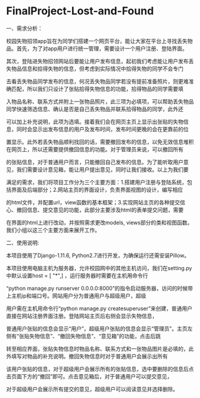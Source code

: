 # FinalProject-Lost-and-Found
一、需求分析：

  校园失物招领app旨在为同学们搭建一个网页平台，能让大家在平台上寻找丢失物品。首先，为了对app用户进行统一管理，需要设计一个用户注册、登陆界面。
  
  其次，登陆进失物招领网站后要能让用户发布信息，起初我们考虑能让用户发布丢失物品信息和拾得失物的信息，但考虑到实际情况中拾得失物的同学不会专门
  
  去看丢失物品同学发布的信息，何况丢失物品同学若没有提前准备照片，则更难准确匹配，所以我们只设计了张贴拾得失物信息的功能，拾得物品的同学需要填
  
  入物品名称、联系方式并附上一张物品照片，此三项为必填项，可以帮助丢失物品同学快速筛选信息、确认是否是自己丢失物品并联系拾得物品的同学，此外还
  
  可以加上补充说明，此项为选填。接着我们会在网页主页上显示出张贴的失物信息，同时会显示出发布信息的用户及发布时间，发布时间更晚的会在更靠前的位
  
  置显示。此外若丢失物品顺利找回的话，需要撤回发布的信息，以免无效信息堆积在网页上，所以还需要提供撤回信息的功能。对于管理员来说，可以撤回所有
  
  的张贴信息，对于普通用户而言，只能撤回自己发布的信息。为了能听取用户意见，我们需要设计意见箱，能让用户提出意见，同时让我们接收。以上为我们要
  
  满足的需求，我们将项目工作分为三个主要方面：1.搭建用户注册与登陆系统，包括界面及后端部分；2.网站主页的界面设计，负责界面视图的设计，编写相应
  
  的html文件，并配置url，view函数的基本框架；3.实现网站主页的各种提交信心、撤回信息、提交意见的功能，此部分主要涉及html的表单提交问题，需要
  
  在界面的html上进行改动，并按照需求更改models, views部分的类和视图函数。我们小组以这三个主要方面来展开工作。

二、使用说明:

  本项目使用了Django-1.11.6, Python2.7进行开发，为确保运行还需安装Pillow。
  
  本项目使用电脑主机为服务器，允许校园网中的其他主机访问，我们在setting.py中默认设置host = [ "*",] ，运行服务器时需要在主机用命令行
  
  “python manage.py runserver 0.0.0.0:8000”的指令启动服务器，访问的时候带上主机ip和端口号。网站用户分为普通用户与超级用户，超级
  
  用户需在主机用命令行“python manage.py createsuperuser”来创建，普通用户直接在网站注册界面注册。登陆网站主页后右侧会显示失物信息，
  
  普通用户张贴的信息会显示“用户”，超级用户张贴的信息会显示“管理员”。主页左侧有“张贴失物信息”、“撤回失物信息”、“意见箱”的功能，点击后跳
  
  转至相应界面，张贴失物信息时物品名称、联系方式和一张物品图片是必填的，此外填写对物品的补充说明。撤回失物信息时对于普通用户会展示出所有
  
  该用户张贴的信息，对于超级用户会展示所有的张贴信息，选中要删除的信息后点击页面下方的“撤回”即可。点击意见箱后，对于普通用户可以提交意见，
  
  对于超级用户会展示所有提交的意见，超级用户可以阅读意见并选择删除。
	
